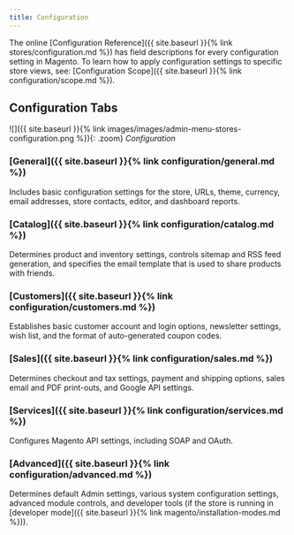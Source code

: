 ```yaml
---
title: Configuration
---
```


The online [Configuration Reference]({{ site.baseurl }}{% link stores/configuration.md %}) has field descriptions for every configuration setting in Magento. To learn how to apply configuration settings to specific store views, see: [Configuration Scope]({{ site.baseurl }}{% link configuration/scope.md %}).

## Configuration Tabs

![]({{ site.baseurl }}{% link images/images/admin-menu-stores-configuration.png %}){: .zoom}
*Configuration*

### [General]({{ site.baseurl }}{% link configuration/general.md %})

Includes basic configuration settings for the store, URLs, theme, currency, email addresses, store contacts, editor, and dashboard reports.

### [Catalog]({{ site.baseurl }}{% link configuration/catalog.md %})

Determines product and inventory settings, controls sitemap and RSS feed generation, and specifies the email template that is used to share products with friends.

### [Customers]({{ site.baseurl }}{% link configuration/customers.md %})

Establishes basic customer account and login options, newsletter settings, wish list, and the format of auto-generated coupon codes.

### [Sales]({{ site.baseurl }}{% link configuration/sales.md %})

Determines checkout and tax settings, payment and shipping options, sales email and PDF print-outs, and Google API settings.

### [Services]({{ site.baseurl }}{% link configuration/services.md %})

Configures Magento API settings, including SOAP and OAuth.

### [Advanced]({{ site.baseurl }}{% link configuration/advanced.md %})

Determines default Admin settings, various system configuration settings, advanced module controls, and developer tools (if the store is running in [developer mode]({{ site.baseurl }}{% link magento/installation-modes.md %})).
